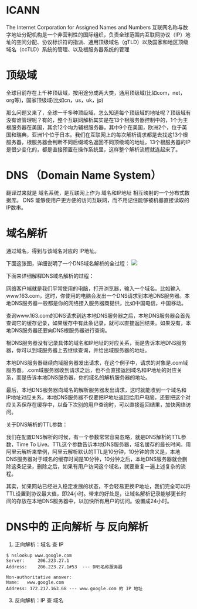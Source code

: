 # ICANN
The Internet Corporation for Assigned Names and Numbers 
互联网名称与数字地址分配机构是一个非营利性的国际组织，负责全球范围内互联网协议（IP）地址的空间分配、协议标识符的指派、通用顶级域名（gTLD）以及国家和地区顶级域名（ccTLD）系统的管理、以及根服务器系统的管理

# 顶级域
全球目前存在上千种顶级域，按用途分成两大类，通用顶级域(比如com，net，org等)，国家顶级域(比如cn，us，uk，jp)

 那么问题又来了，全球一千多种顶级域，怎么知道每个顶级域的地址呢？顶级域有没有谁管理呢？有的，整个互联网解析其实是在13个根服务器控制中的，1个为主根服务器在美国，其余12个均为辅根服务器，其中9个在美国，欧洲2个，位于英国和瑞典，亚洲1个位于日本。我们在互联网上的每次解析请求都是去找这13个根服务器，根服务器会判断不同后缀域名返回不同顶级域的地址，13个根服务器的IP是很少变化的，都是直接预置在操作系统里，这样整个解析流程就连起来了。

# DNS （Domain Name System）
翻译过来就是 域名系统，是互联网上作为 域名和IP地址 相互映射的一个分布式数据库。
DNS 能够使用户更方便的访问互联网，而不用记住能够被机器直接读取的IP数串。

# 域名解析
通过域名，得到与该域名对应的 IP地址。

下面这张图，详细说明了一个DNS域名解析的全过程：
![](https://ws3.sinaimg.cn/large/006tNc79gy1g2xinniyazj30sl0jt77c.jpg)

下面来详细解释DNS域名解析的过程：

网络客户端就是我们平常使用的电脑，打开浏览器，输入一个域名。比如输入www.163.com，这时，你使用的电脑会发出一个DNS请求到本地DNS服务器。本地DNS服务器一般都是你的网络接入服务器商提供，比如中国电信，中国移动。

查询www.163.com的DNS请求到达本地DNS服务器之后，本地DNS服务器会首先查询它的缓存记录，如果缓存中有此条记录，就可以直接返回结果。如果没有，本地DNS服务器还要向DNS根服务器进行查询。

根DNS服务器没有记录具体的域名和IP地址的对应关系，而是告诉本地DNS服务器，你可以到域服务器上去继续查询，并给出域服务器的地址。

本地DNS服务器继续向域服务器发出请求，在这个例子中，请求的对象是.com域服务器。.com域服务器收到请求之后，也不会直接返回域名和IP地址的对应关系，而是告诉本地DNS服务器，你的域名的解析服务器的地址。

最后，本地DNS服务器向域名的解析服务器发出请求，这时就能收到一个域名和IP地址对应关系，本地DNS服务器不仅要把IP地址返回给用户电脑，还要把这个对应关系保存在缓存中，以备下次别的用户查询时，可以直接返回结果，加快网络访问。

 

关于DNS解析的TTL参数：

我们在配置DNS解析的时候，有一个参数常常容易忽略，就是DNS解析的TTL参数，Time To Live。TTL这个参数告诉本地DNS服务器，域名缓存的最长时间。用阿里云解析来举例，阿里云解析默认的TTL是10分钟，10分钟的含义是，本地DNS服务器对于域名的缓存时间是10分钟，10分钟之后，本地DNS服务器就会删除这条记录，删除之后，如果有用户访问这个域名，就要重复一遍上述复杂的流程。

其实，如果网站已经进入稳定发展的状态，不会轻易更换IP地址，我们完全可以将TTL设置到协议最大值，即24小时。带来的好处是，让域名解析记录能够更长时间的存放在本地DNS服务器中，以加快所有用户的访问。设置成24小时。

# DNS中的 正向解析 与 反向解析
1. 正向解析：域名 查 IP

```
$ nslookup www.google.com
Server:		206.223.27.1
Address:	206.223.27.1#53  --- DNS名称服务器

Non-authoritative answer:
Name:	www.google.com
Address: 172.217.163.68 --- www.google.com 的 IP 地址
```





3. 反向解析：IP 查 域名